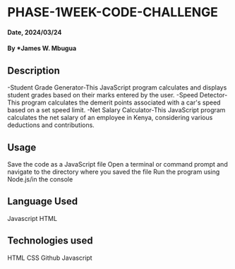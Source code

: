 # PHASE-1WEEK-CODE-CHALLENGE

#### Date, 2024/03/24

#### By *James W. Mbugua

## Description
-Student Grade Generator-This JavaScript program calculates and displays student grades based on their marks entered by the user.
-Speed Detector- This program calculates the demerit points associated with a car's speed based on a set speed limit.
-Net Salary Calculator-This JavaScript program calculates the net salary of an employee in Kenya, considering various deductions and contributions. 

## Usage
Save the code as a JavaScript file
Open a terminal or command prompt and navigate to the directory where you saved the file
Run the program using Node.js/in the console

## Language Used
Javascript
HTML

## Technologies used
HTML
CSS
Github
Javascript
